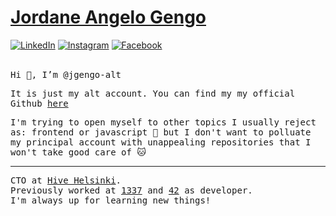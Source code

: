 # <a href="https://www.linkedin.com/in/jordane-angelo-gengo-388626137">Jordane Angelo Gengo</a>
<a href="https://www.linkedin.com/in/jordane-gengo" target="_blank"><img src="https://img.shields.io/badge/LinkedIn-%230077B5.svg?&style=flat-square&logo=linkedin&logoColor=white" alt="LinkedIn"></a>
<a href="https://instagram.com/jordane_gengo" target="_blank"><img src="https://img.shields.io/badge/Instagram-%23E4405F.svg?&style=flat-square&logo=instagram&logoColor=white" alt="Instagram"></a>
<a href="https://www.facebook.com/angelo.gengo.3/" target="_blank"><img src="https://img.shields.io/badge/Facebook-%231877F2.svg?&style=flat-square&logo=facebook&logoColor=white" alt="Facebook"></a>
</div>
<br>
<samp>
Hi 👋, I’m @jgengo-alt 

It is just my alt account. You can find my my official Github <a href='https://github.com/jgengo'>here</a>

I'm trying to open myself to other topics I usually reject as: frontend or javascript 👀 but I don't want to polluate my principal account with unappealing repositories that I won't take good care of 🐱

___

CTO at <a href="https://www.hive.fi">Hive Helsinki</a>.<br> Previously worked at <a href="https://1337.ma/">1337</a> and <a href="https://42.fr/en/homepage/">42</a> as developer.<br>I'm always up for learning new things!<br><br> 
</samp>
</div>


